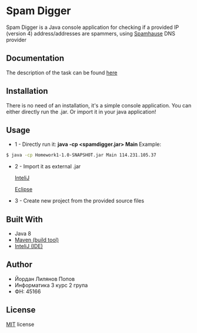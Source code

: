 # Spam Digger

Spam Digger is a Java console application for checking if a provided IP (version 4)
address/addresses are spammers, using [Spamhause](https://www.spamhaus.org/faq/section/DNSBL%2520Usage#200) DNS provider

## Documentation
The description of the task can be found
[here](https://github.com/nickson/network-programming/tree/master/homework-2020)

## Installation

There is no need of an installation, it's a simple console application.
You can either directly run the .jar.
Or import it in your java application!

## Usage
* 1 - Directly run it:
**java -cp <spamdigger.jar> Main <ip addresses>**
Example:

 ```bash
$ java -cp Homework1-1.0-SNAPSHOT.jar Main 114.231.105.37
```

* 2 - Import it as external .jar
 
  [InteliJ](https://stackoverflow.com/questions/1051640/correct-way-to-add-external-jars-lib-jar-to-an-intellij-idea-project)
 
  [Eclipse](https://www.albany.edu/faculty/jmower/geog/gog692/ImportExportJARFiles.htm)
* 3 - Create new project from the provided source files

## Built With
* Java 8
* [Maven (build tool)](https://maven.apache.org/)
* [InteliJ (IDE)](https://www.jetbrains.com/idea/documentation/)

## Author
* Йордан Лилянов Попов
* Информатика 3 курс 2 група
* ФН: 45166
## License
[MIT](https://choosealicense.com/licenses/mit/) license 